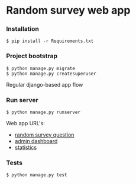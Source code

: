 # Random survey web app
### Installation
`$ pip install -r Requirements.txt`
### Project bootstrap
```
$ python manage.py migrate
$ python manage.py createsuperuser
```

Regular django-based app flow
### Run server
`$ python manage.py runserver`

Web app URL's:
 - [random survey question](http://127.0.0.1:8000)  
 - [admin dashboard](http://127.0.0.1:8000/admin/)
 - [statistics](http://127.0.0.1:8000/admin/questions/statistics/)
### Tests
`$ python manage.py test`

